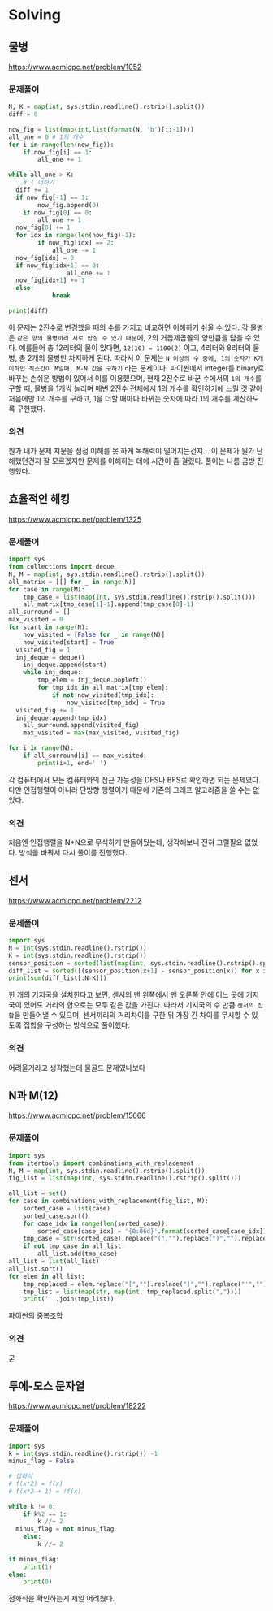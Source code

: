 ﻿
# Solving﻿  

## 물병
https://www.acmicpc.net/problem/1052
### 문제풀이  
```python  
N, K = map(int, sys.stdin.readline().rstrip().split())  
diff = 0  
  
now_fig = list(map(int,list(format(N, 'b')[::-1])))  
all_one = 0 # 1의 개수  
for i in range(len(now_fig)):  
    if now_fig[i] == 1:  
        all_one += 1  
  
while all_one > K:  
    # 1 더하기  
  diff += 1  
  if now_fig[-1] == 1:  
        now_fig.append(0)  
    if now_fig[0] == 0:  
        all_one += 1  
  now_fig[0] += 1  
  for idx in range(len(now_fig)-1):  
        if now_fig[idx] == 2:  
            all_one -= 1  
  now_fig[idx] = 0  
  if now_fig[idx+1] == 0:  
                all_one += 1  
  now_fig[idx+1] += 1  
  else:  
            break  
  
print(diff)
```
이 문제는 2진수로 변경했을 때의 수를 가지고 비교하면 이해하기 쉬울 수 있다. 각 물병은 `같은 양의 물병끼리 서로 합칠 수 있기 때문`에, 2의 거듭제곱꼴의 양만큼을 담을 수 있다. 예를들어 총 12리터의 물이 있다면, `12(10) = 1100(2)` 이고, 4리터와 8리터의 물병, 총 2개의 물병만 차지하게 된다. 따라서 이 문제는 `N 이상의 수 중에, 1의 숫자가 K개 이하인 최소값이 M일때, M-N 값을 구하기` 라는 문제이다.
파이썬에서 integer를 binary로 바꾸는 손쉬운 방법이 있어서 이를 이용했으며, 현재 2진수로 바꾼 수에서의 `1의 개수`를 구할 때, 물병을 1개씩 늘리며 매번 2진수 전체에서 1의 개수를 확인하기에 느릴 것 같아 처음에만 1의 개수를 구하고, 1을 더할 때마다 바뀌는 숫자에 따라 1의 개수를 계산하도록 구현했다.

### 의견
뭔가 내가 문제 지문을 점점 이해를 못 하게 독해력이 떨어지는건지... 이 문제가 뭔가 난해했던건지 잘 모르겠지만 문제를 이해하는 데에 시간이 좀 걸렸다. 풀이는 나름 금방 진행했다.

## 효율적인 해킹
https://www.acmicpc.net/problem/1325
### 문제풀이  
```python  
import sys  
from collections import deque  
N, M = map(int, sys.stdin.readline().rstrip().split())  
all_matrix = [[] for _ in range(N)]  
for case in range(M):  
    tmp_case = list(map(int, sys.stdin.readline().rstrip().split()))  
    all_matrix[tmp_case[1]-1].append(tmp_case[0]-1)  
all_surround = []  
max_visited = 0  
for start in range(N):  
    now_visited = [False for _ in range(N)]  
    now_visited[start] = True  
  visited_fig = 1  
  inj_deque = deque()  
    inj_deque.append(start)  
    while inj_deque:  
        tmp_elem = inj_deque.popleft()  
        for tmp_idx in all_matrix[tmp_elem]:  
            if not now_visited[tmp_idx]:  
                now_visited[tmp_idx] = True  
  visited_fig += 1  
  inj_deque.append(tmp_idx)  
    all_surround.append(visited_fig)  
    max_visited = max(max_visited, visited_fig)  
  
for i in range(N):  
    if all_surround[i] == max_visited:  
        print(i+1, end=' ')
```
각 컴퓨터에서 모든 컴퓨터와의 접근 가능성을 DFS나 BFS로 확인하면 되는 문제였다. 다만 인접행렬이 아니라 단방향 행렬이기 때문에 기존의 그래프 알고리즘을 쓸 수는 없었다.

### 의견
처음엔 인접행렬을 N*N으로 무식하게 만들어뒀는데, 생각해보니 전혀 그럴필요 없었다. 방식을 바꿔서 다시 풀이를 진행했다.

## 센서
https://www.acmicpc.net/problem/2212
### 문제풀이  
```python  
import sys  
N = int(sys.stdin.readline().rstrip())  
K = int(sys.stdin.readline().rstrip())  
sensor_position = sorted(list(map(int, sys.stdin.readline().rstrip().split())))  
diff_list = sorted([(sensor_position[x+1] - sensor_position[x]) for x in range(len(sensor_position)-1)])  
print(sum(diff_list[:N-K]))
```
한 개의 기지국을 설치한다고 보면, 센서의 맨 왼쪽에서 맨 오른쪽 안에 어느 곳에 기지국이 있어도 거리의 합으로는 모두 같은 값을 가진다. 따라서 기지국의 수 만큼 `센서의 집합`을 만들어낼 수 있으며, 센서끼리의 거리차이를 구한 뒤 가장 긴 차이를 무시할 수 있도록 집합을 구성하는 방식으로 풀이했다.

### 의견
어려울거라고 생각했는데 물골드 문제였나보다

## N과 M(12)
https://www.acmicpc.net/problem/15666
### 문제풀이  
```python  
import sys  
from itertools import combinations_with_replacement  
N, M = map(int, sys.stdin.readline().rstrip().split())  
fig_list = list(map(int, sys.stdin.readline().rstrip().split()))  
  
all_list = set()  
for case in combinations_with_replacement(fig_list, M):  
    sorted_case = list(case)  
    sorted_case.sort()  
    for case_idx in range(len(sorted_case)):  
        sorted_case[case_idx] = '{0:06d}'.format(sorted_case[case_idx])  
    tmp_case = str(sorted_case).replace("(","").replace(")","").replace(" ","")  
    if not tmp_case in all_list:  
        all_list.add(tmp_case)  
all_list = list(all_list)  
all_list.sort()  
for elem in all_list:  
    tmp_replaced = elem.replace("[","").replace("]","").replace("'","")  
    tmp_list = list(map(str, map(int, tmp_replaced.split(","))))  
    print(' '.join(tmp_list))
```
파이썬의 중복조합

### 의견
굳

## 투에-모스 문자열
https://www.acmicpc.net/problem/18222
### 문제풀이  
```python  
import sys  
k = int(sys.stdin.readline().rstrip()) -1  
minus_flag = False  
  
# 점화식  
# f(x*2) = f(x)  
# f(x*2 + 1) = !f(x)  
  
while k != 0:  
    if k%2 == 1:  
        k //= 2  
  minus_flag = not minus_flag  
    else:  
        k //= 2  
  
if minus_flag:  
    print(1)  
else:  
    print(0)
```
점화식을 확인하는게 제일 어려웠다.
